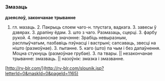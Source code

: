 ### Змазаць
**дзеяслоў, закончанае трыванне**

1. гл. мазаць. 2. Пакрыць слоем чаго-н. тлустага, вадкага. З. завесы ў дзвярах. З. драпіну ёдам. З. што з чаго. Размазаць, сцерці. З. фарбу рукой. 4. пераноснае значэнне: Зрабіць невыразным, расплыўчатым, пазбавіць пэўнасці і вастрыні; сапсаваць, звесці на нішто (размоўнае). З. пытанне. 5. каго (што) па чым і без дапаўнення. Моцна стукнуць (размоўнае грубае). З. па твары. || незакончанае трыванне: змазваць. || назоўнік: змазка і змазванне.

<a rel="author">[http://rv-blr.com/](http://rv-blr.com/slounik.jsp?letterId=0&maskId=0&pageId=1165)</a>
